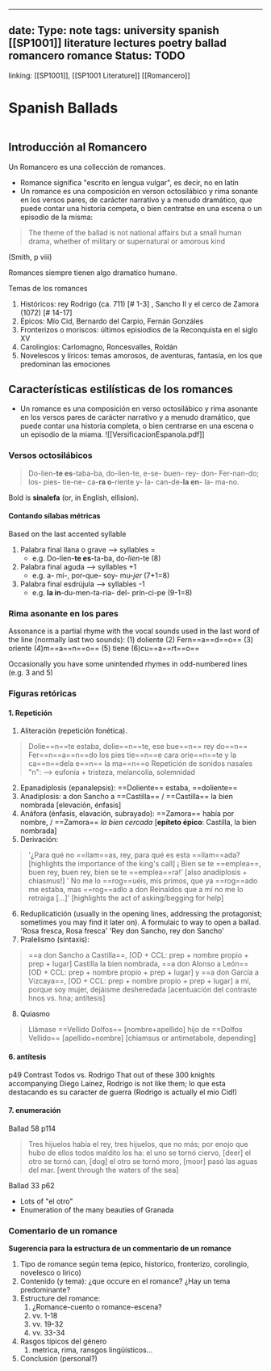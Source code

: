 
---
date: 
Type:  note
tags: university spanish [[SP1001]] literature lectures poetry ballad romancero romance 
Status: TODO
---
linking: [[SP1001]], [[SP1001 Literature]] [[Romancero]]

# Spanish Ballads
```toc
```
## Introducción al Romancero
Un Romancero es una collección de romances.
- Romance significa "escrito en lengua vulgar", es decir, no en latín
- Un romance es una composición en verson octosilábico y rima sonante en los versos pares, de carácter narrativo y a menudo dramático, que puede contar una historia competa, o bien centratse en una escena o un episodio de la misma:

> The theme of the ballad is not national affairs but a small human drama, whether of military or supernatural or amorous kind 

(Smith, p viii)

Romances siempre tienen algo dramatico humano.

Temas de los romances
1. Históricos: rey Rodrigo (ca. 711) [# 1-3] , Sancho II y el cerco de Zamora (1072) [# 14-17]
2. Épicos: Mío Cid, Bernardo del Carpio, Fernán Gonzáles
3. Fronterizos o moriscos: últimos episiodios de la Reconquista en el siglo XV
4. Carolingios: Carlomagno, Roncesvalles, Roldán
5. Novelescos y líricos: temas amorosos, de aventuras, fantasía, en los que predominan las emociones

## Características estilísticas de los romances
- Un romance es una composición en verso octosilábico y rima asonante en los versos pares de carácter narrativo y a menudo dramático, que puede contar una historia completa, o bien centrarse en una escena o un episodio de la miama.
![[VersificacionEspanola.pdf]]
### Versos octosilábicos
> Do-lien-**te es**-taba-ba, do-lien-te,
e-se- buen- rey- don- Fer-nan-do;
los- pies- tie-ne- ca-**ra o**-riente 
y- la- can-de-**la en**- la- ma-no.

Bold is **sinalefa** (or, in English, ellision).

#### Contando sílabas métricas
Based on the last accented syllable
1. Palabra final llana o grave --> syllables =
	- e.g. Do-lien-**te es**-ta-ba, do-*lien*-te (8)
2. Palabra final aguda --> syllables +1
	- e.g. a- mí-, por-que- soy- mu-*jer* (7+1=8) 
3. Palabra final esdrújula --> syllables -1
	- e.g. **la in**-du-men-ta-ria- del- prín-ci-pe (9-1=8)

### Rima asonante en los pares
Assonance is a partial rhyme with the vocal sounds used in the last word of the line (normally last two sounds):
(1) doliente
(2) Fern==a==d==o==
(3) oriente
(4)m==a==n==o==
(5) tiene
(6)cu==a==rt==o==

Occasionally you have some unintended rhymes in odd-numbered lines (e.g. 3 and 5)

### Figuras retóricas
#### 1. Repetición
1. Aliteración (repetición fonética). 
> Dolie==n==te estaba, dolie==n==te,
> ese bue==n== rey do==n== Fer==n==a==n==do
> los pies tie==n==e cara orie==n==te
> y la ca==n==dela e==n== la ma==n==o
 Repetición de sonidos nasales "n": --> eufonía + tristeza, melancolía, solemnidad	

2. Epanadiplosis (epanalepsis): ==Doliente== estaba, ==doliente== 
3. Anadiplosis: a don Sancho a ==Castilla== / ==Castilla== la bien nombrada [elevación, énfasis]
4. Anáfora (énfasis, elavación, subrayado): ==Zamora== había por nombre, / ==Zamora== *la bien cercada* [**epíteto épico**: Castilla, la bien nombrada]
5. Derivación:
> '¿Para qué no ==llam==as, rey,
> para qué es esta ==llam==ada? [highlights the importance of the king's call]
> ¡ Bien se te ==emplea==, buen rey,
> buen rey, bien se te ==emplea==ra!' [also anadiplosis + chiasmus!]
> ' No me lo ==rog==uéis, mis primos,
> que ya ==rog==ado me estaba,
> mas ==rog==adlo a don Reinaldos
> que a mí no me lo retraiga […]' [highlights the act of asking/begging for help]
6. Reduplicatición (usually in the opening lines, addressing the protagonist; sometimes you may find it later on). A formulaic to way to open a ballad.
	'Rosa fresca, Rosa fresca'
	'Rey don Sancho, rey don Sancho'
7. Pralelismo (sintaxis):
> ==a don Sancho a Castilla==, [OD + CCL: prep + nombre propio + prep + lugar]
> Castilla la bien nombrada,
> ==a don Alonso a León== [OD + CCL: prep + nombre propio + prep + lugar]
> y ==a don García a Vizcaya==, [OD + CCL: prep + nombre propio + prep + lugar]
> a mí, porque soy mujer,
> dejáisme desheredada [acentuación del contraste hnos vs. hna; antítesis]
8. Quiasmo
> Llámase ==Vellido Dolfos== [nombre+apellido]
> hijo de ==Dolfos Vellido== [apellido+nombre]
[chiamsus or antimetabole, depending]

#### 6. antítesis
p49 Contrast Todos vs. Rodrigo
That out of these 300 knights accompanying Diego Laínez, Rodrigo is not like them; lo que esta destacando es su caracter de guerra (Rodrigo is actually el mio Cid!)

#### 7. enumeración
Ballad 58 p114
> Tres hijuelos había el rey,
> tres hijuelos, que no más;
> por enojo que hubo de ellos
> todos maldito los ha:
> el uno se tornó ciervo, [deer]
> el otro se tornó can, [dog]
> el otro se tornó moro, [moor]
> pasó las aguas del mar. [went through the waters of the sea]

Ballad 33 p62
- Lots of "el otro"
- Enumeration of the many beauties of Granada

### Comentario de un romance

**Sugerencia para la estructura de un commentario de un romance**
1. Tipo de romance según tema (epico, historico, fronterizo, corolingio, novelesco o lirico)
2. Contenido (y tema): ¿que occure en el romance? ¿Hay un tema  predominante?
3. Estructure del romance:
	1. ¿Romance-cuento o romance-escena?
	2. vv. 1-18
	3. vv. 19-32
	4. vv. 33-34
4. Rasgos típicos del género
	1. metrica, rima, ransgos lingüísticos…
5. Conclusión (personal?)